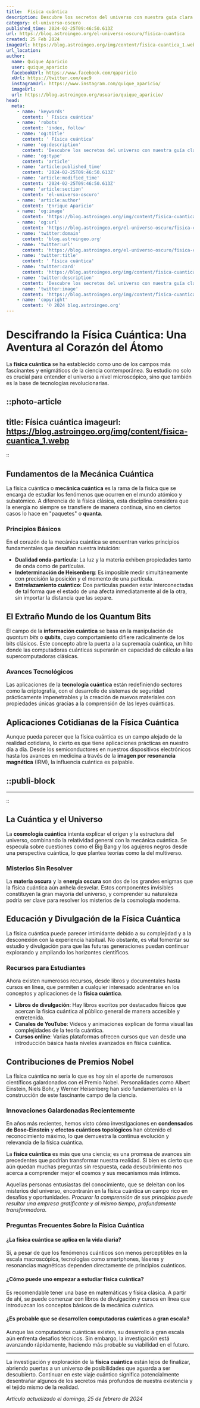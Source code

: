 ```yaml
---
title:  Física cuántica
description: Descubre los secretos del universo con nuestra guía clara sobre física cuántica. Entiende principios y teorías que rigen el cosmos.
category: el-universo-oscuro
published_time: 2024-02-25T09:46:50.613Z
url: https://blog.astroingeo.org/el-universo-oscuro/fisica-cuantica
created: 25 Feb 2024
imageUrl: https://blog.astroingeo.org/img/content/fisica-cuantica_1.webp
url_location:
author:
  name: Quique Aparicio
  user: quique_aparicio
  facebookUrl: https://www.facebook.com/qaparicio
  xUrl: https://twitter.com/eac9
  instagramUrl: https://www.instagram.com/quique_aparicio/
  imageUrl: 
  url: https://blog.astroingeo.org/usuario/quique_aparicio/
head:
  meta:
    - name: 'keywords'
      content: ' Física cuántica'
    - name: 'robots'
      content: 'index, follow'
    - name: 'og:title'
      content: ' Física cuántica'
    - name: 'og:description'
      content: 'Descubre los secretos del universo con nuestra guía clara sobre física cuántica. Entiende principios y teorías que rigen el cosmos.'
    - name: 'og:type'
      content: 'article'
    - name: 'article:published_time'
      content: '2024-02-25T09:46:50.613Z'
    - name: 'article:modified_time'
      content: '2024-02-25T09:46:50.613Z'
    - name: 'article:section'
      content: 'el-universo-oscuro'
    - name: 'article:author'
      content: 'Enrique Aparicio'
    - name: 'og:image'
      content: 'https://blog.astroingeo.org/img/content/fisica-cuantica_1.webp'
    - name: 'og:url'
      content: 'https://blog.astroingeo.org/el-universo-oscuro/fisica-cuantica'
    - name: 'twitter:domain'
      content: 'blog.astroingeo.org'
    - name: 'twitter:url'
      content: 'https://blog.astroingeo.org/el-universo-oscuro/fisica-cuantica'
    - name: 'twitter:title'
      content: ' Física cuántica'
    - name: 'twitter:card'
      content: 'https://blog.astroingeo.org/img/content/fisica-cuantica_1.webp'
    - name: 'twitter:description'
      content: 'Descubre los secretos del universo con nuestra guía clara sobre física cuántica. Entiende principios y teorías que rigen el cosmos.'
    - name: 'twitter:image'
      content: 'https://blog.astroingeo.org/img/content/fisica-cuantica_1.webp'
    - name: 'copyright'
      content: '© 2024 blog.astroingeo.org'
---
```

# Descifrando la Física Cuántica: Una Aventura al Corazón del Átomo

La **física cuántica** se ha establecido como uno de los campos más fascinantes y enigmáticos de la ciencia contemporánea. Su estudio no solo es crucial para entender el universo a nivel microscópico, sino que también es la base de tecnologías revolucionarias.


::photo-article
---
title:  Física cuántica
imageurl: https://blog.astroingeo.org/img/content/fisica-cuantica_1.webp
---
::


## Fundamentos de la Mecánica Cuántica
La física cuántica o **mecánica cuántica** es la rama de la física que se encarga de estudiar los fenómenos que ocurren en el mundo atómico y subatómico. A diferencia de la física clásica, esta disciplina considera que la energía no siempre se transfiere de manera continua, sino en ciertos casos lo hace en "paquetes" o **quanta**.

### Principios Básicos
En el corazón de la mecánica cuántica se encuentran varios principios fundamentales que desafían nuestra intuición:

- **Dualidad onda-partícula**: La luz y la materia exhiben propiedades tanto de onda como de partículas.
- **Indeterminación de Heisenberg**: Es imposible medir simultáneamente con precisión la posición y el momento de una partícula.
- **Entrelazamiento cuántico**: Dos partículas pueden estar interconectadas de tal forma que el estado de una afecta inmediatamente al de la otra, sin importar la distancia que las separe.

## El Extraño Mundo de los Quantum Bits
El campo de la **información cuántica** se basa en la manipulación de *quantum bits* o **qubits**, cuyo comportamiento difiere radicalmente de los bits clásicos. Este concepto abre la puerta a la supremacía cuántica, un hito donde las computadoras cuánticas superarán en capacidad de cálculo a las supercomputadoras clásicas.

### Avances Tecnológicos
Las aplicaciones de la **tecnología cuántica** están redefiniendo sectores como la criptografía, con el desarrollo de sistemas de seguridad prácticamente impenetrables y la creación de nuevos materiales con propiedades únicas gracias a la comprensión de las leyes cuánticas.

## Aplicaciones Cotidianas de la Física Cuántica
Aunque pueda parecer que la física cuántica es un campo alejado de la realidad cotidiana, lo cierto es que tiene aplicaciones prácticas en nuestro día a día. Desde los semiconductores en nuestros dispositivos electrónicos hasta los avances en medicina a través de la **imagen por resonancia magnética** (IRM), la influencia cuántica es palpable.


  ::publi-block
  ---
  ---
  ::
  
  
## La Cuántica y el Universo
La **cosmología cuántica** intenta explicar el origen y la estructura del universo, combinando la relatividad general con la mecánica cuántica. Se especula sobre cuestiones como el Big Bang y los agujeros negros desde una perspectiva cuántica, lo que plantea teorías como la del multiverso.

### Misterios Sin Resolver
La **materia oscura** y la **energía oscura** son dos de los grandes enigmas que la física cuántica aún anhela desvelar. Estos componentes invisibles constituyen la gran mayoría del universo, y comprender su naturaleza podría ser clave para resolver los misterios de la cosmología moderna.

## Educación y Divulgación de la Física Cuántica
La física cuántica puede parecer intimidante debido a su complejidad y a la desconexión con la experiencia habitual. No obstante, es vital fomentar su estudio y divulgación para que las futuras generaciones puedan continuar explorando y ampliando los horizontes científicos.

### Recursos para Estudiantes
Ahora existen numerosos recursos, desde libros y documentales hasta cursos en línea, que permiten a cualquier interesado adentrarse en los conceptos y aplicaciones de la **física cuántica**.

- **Libros de divulgación**: Hay libros escritos por destacados físicos que acercan la física cuántica al público general de manera accesible y entretenida.
- **Canales de YouTube**: Videos y animaciones explican de forma visual las complejidades de la teoría cuántica.
- **Cursos online**: Varias plataformas ofrecen cursos que van desde una introducción básica hasta niveles avanzados en física cuántica.

## Contribuciones de Premios Nobel
La física cuántica no sería lo que es hoy sin el aporte de numerosos científicos galardonados con el Premio Nobel. Personalidades como Albert Einstein, Niels Bohr, y Werner Heisenberg han sido fundamentales en la construcción de este fascinante campo de la ciencia.

### Innovaciones Galardonadas Recientemente
En años más recientes, hemos visto cómo investigaciones en **condensados de Bose-Einstein** y **efectos cuánticos topológicos** han obtenido el reconocimiento máximo, lo que demuestra la continua evolución y relevancia de la física cuántica.

La **física cuántica** es más que una ciencia; es una promesa de avances sin precedentes que podrían transformar nuestra realidad. Si bien es cierto que aún quedan muchas preguntas sin respuesta, cada descubrimiento nos acerca a comprender mejor el cosmos y sus mecanismos más íntimos.

Aquellas personas entusiastas del conocimiento, que se deleitan con los misterios del universo, encontrarán en la física cuántica un campo rico en desafíos y oportunidades. *Procurar la comprensión de sus principios puede resultar una empresa gratificante y al mismo tiempo, profundamente transformadora*.

### Preguntas Frecuentes Sobre la Física Cuántica

#### ¿La física cuántica se aplica en la vida diaria?
Sí, a pesar de que los fenómenos cuánticos son menos perceptibles en la escala macroscópica, tecnologías como smartphones, láseres y resonancias magnéticas dependen directamente de principios cuánticos.

#### ¿Cómo puede uno empezar a estudiar física cuántica?
Es recomendable tener una base en matemáticas y física clásica. A partir de ahí, se puede comenzar con libros de divulgación y cursos en línea que introduzcan los conceptos básicos de la mecánica cuántica.

#### ¿Es probable que se desarrollen computadoras cuánticas a gran escala?
Aunque las computadoras cuánticas existen, su desarrollo a gran escala aún enfrenta desafíos técnicos. Sin embargo, la investigación está avanzando rápidamente, haciendo más probable su viabilidad en el futuro.

---
La investigación y exploración de la **física cuántica** están lejos de finalizar, abriendo puertas a un universo de posibilidades que aguarda a ser descubierto. Continuar en este viaje cuántico significa potencialmente desentrañar algunos de los secretos más profundos de nuestra existencia y el tejido mismo de la realidad.


_Artículo actualizado el domingo, 25 de febrero de 2024_